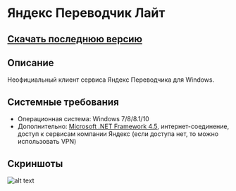 # Яндекс Переводчик Лайт
## [Скачать последнюю версию](https://github.com/Zalexanninev15/Yandex-Translate-Lite/releases/tag/1.0.1)
## Описание
Неофициальный клиент сервиса Яндекс Переводчика для Windows.
## Системные требования
* Операционная система: Windows 7/8/8.1/10
* Дополнительно: [Microsoft .NET Framework 4.5](https://www.microsoft.com/ru-ru/download/details.aspx?id=30653), интернет-соединение, доступ к сервисам компании Яндекс (если доступа нет, то можно использовать VPN)
## Скриншоты
![alt text](https://i.imgur.com/CS9V48f.jpg)

